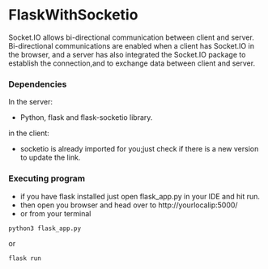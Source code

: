 # FlaskWithSocketio

Socket.IO allows bi-directional communication between client and server. Bi-directional communications are enabled when a client has Socket.IO in the browser, and a server has also integrated the Socket.IO package to establish the connection,and to exchange data between client and server.
### Dependencies
In the server:
* Python, flask and flask-socketio library.

in the client:
* socketio is already imported for you;just check if there is a new version to update the link.

### Executing program
* if you have flask installed just open flask_app.py in your IDE and hit run.
* then open you browser and head over to http://yourlocalip:5000/
* or from your terminal 
```
python3 flask_app.py
```
or 
```
flask run
```

